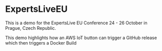 # ExpertsLiveEU

This is a demo for the ExpertsLive EU Conference 24 - 26 October in Prague, Czech Republic. 

This demo highlights how an AWS IoT button can trigger a GitHub release which then triggers a Docker Build
